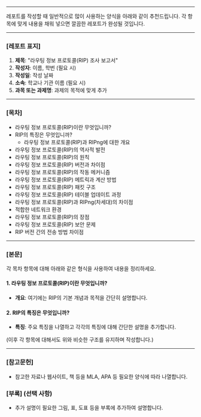 
---
레포트를 작성할 때 일반적으로 많이 사용하는 양식을 아래와 같이 추천드립니다. 각 항목에 맞게 내용을 채워 넣으면 깔끔한 레포트가 완성될 것입니다.

---

### [레포트 표지]
1. **제목**: "라우팅 정보 프로토콜(RIP) 조사 보고서"
2. **작성자**: 이름, 학번 (필요 시)
3. **작성일**: 작성 날짜
4. **소속**: 학교나 기관 이름 (필요 시)
5. **과목 또는 과제명**: 과제의 목적에 맞게 추가

---

### [목차]
- 라우팅 정보 프로토콜(RIP)이란 무엇입니까?
- RIP의 특징은 무엇입니까?
	- 라우팅 정보 프로토콜(RIP)과 RIPng에 대한 개요
- 라우팅 정보 프로토콜(RIP)의 역사적 발전
- 라우팅 정보 프로토콜(RIP)의 원칙
- 라우팅 정보 프로토콜(RIP) 버전과 차이점
- 라우팅 정보 프로토콜(RIP)의 작동 메커니즘
- 라우팅 정보 프로토콜(RIP) 메트릭과 계산 방법
- 라우팅 정보 프로토콜(RIP) 패킷 구조
- 라우팅 정보 프로토콜(RIP) 테이블 업데이트 과정
- 라우팅 정보 프로토콜(RIP)과 RIPng(차세대)의 차이점
- 적합한 네트워크 환경
- 라우팅 정보 프로토콜(RIP)의 장점
- 라우팅 정보 프로토콜(RIP) 보안 문제
- RIP 버전 간의 전송 방법 차이점

---

### [본문]
각 목차 항목에 대해 아래와 같은 형식을 사용하여 내용을 정리하세요.

#### 1. 라우팅 정보 프로토콜(RIP)이란 무엇입니까?
- **개요**: 여기에는 RIP의 기본 개념과 목적을 간단히 설명합니다.

#### 2. RIP의 특징은 무엇입니까?
- **특징**: 주요 특징을 나열하고 각각의 특징에 대해 간단한 설명을 추가합니다.

(이후 각 항목에 대해서도 위와 비슷한 구조를 유지하며 작성합니다.)

---

### [참고문헌]
- 참고한 자료나 웹사이트, 책 등을 MLA, APA 등 필요한 양식에 따라 나열합니다.

### [부록] (선택 사항)
- 추가 설명이 필요한 그림, 표, 도표 등을 부록에 추가하여 설명합니다.
